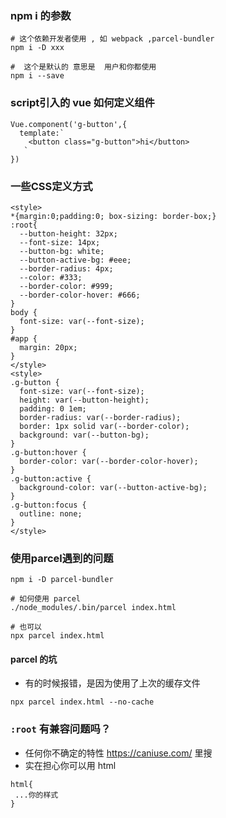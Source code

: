### npm i 的参数

```$xslt
# 这个依赖开发者使用 , 如 webpack ,parcel-bundler
npm i -D xxx

#  这个是默认的 意思是  用户和你都使用
npm i --save
```

### script引入的 vue 如何定义组件

```$xslt
Vue.component('g-button',{
  template:`
    <button class="g-button">hi</button>
   `
})
```

### 一些CSS定义方式

```
<style>
*{margin:0;padding:0; box-sizing: border-box;}
:root{
  --button-height: 32px;
  --font-size: 14px;
  --button-bg: white;
  --button-active-bg: #eee;
  --border-radius: 4px;
  --color: #333;
  --border-color: #999;
  --border-color-hover: #666;
}
body {
  font-size: var(--font-size);
}
#app {
  margin: 20px;
}
</style>
<style>
.g-button {
  font-size: var(--font-size);
  height: var(--button-height);
  padding: 0 1em;
  border-radius: var(--border-radius);
  border: 1px solid var(--border-color);
  background: var(--button-bg);
}
.g-button:hover {
  border-color: var(--border-color-hover);
}
.g-button:active {
  background-color: var(--button-active-bg);
}
.g-button:focus {
  outline: none;
}
</style>
```

### 使用parcel遇到的问题

```
npm i -D parcel-bundler

# 如何使用 parcel
./node_modules/.bin/parcel index.html

# 也可以
npx parcel index.html

```

#### parcel 的坑

- 有的时候报错，是因为使用了上次的缓存文件

```$xslt
npx parcel index.html --no-cache
```

### `:root` 有兼容问题吗？

- 任何你不确定的特性 https://caniuse.com/ 里搜
- 实在担心你可以用 html

```
html{
 ...你的样式
}
```